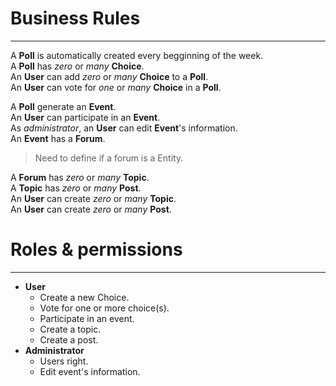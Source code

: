 # Business Rules
---
A **Poll** is automatically created every begginning of the week.  
A **Poll** has *zero* or *many* **Choice**.  
An **User** can add *zero* or *many* **Choice** to a **Poll**.  
An **User** can vote for *one* or *many* **Choice** in a **Poll**.  

A **Poll** generate an **Event**.  
An **User** can participate in an **Event**.  
As *administrator*, an **User** can edit **Event**'s information.  
An **Event** has a **Forum**.  
> Need to define if a forum is a Entity.  

A **Forum** has *zero* or *many* **Topic**.  
A **Topic** has *zero* or *many* **Post**.  
An **User** can create *zero* or *many* **Topic**.  
An **User** can create *zero* or *many* **Post**.  

# Roles & permissions
---
+ **User**
  + Create a new Choice.
  + Vote for one or more choice(s).
  + Participate in an event.
  + Create a topic.
  + Create a post.
+ **Administrator**
  + Users right.
  + Edit event's information.